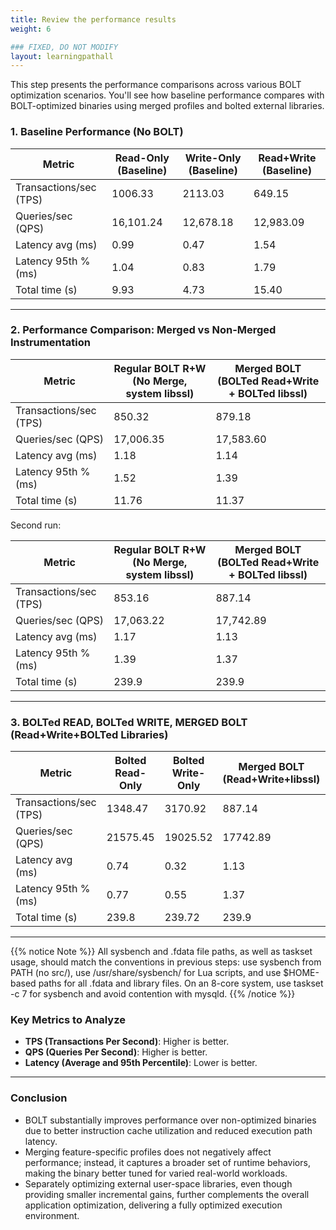 ```yaml
---
title: Review the performance results
weight: 6

### FIXED, DO NOT MODIFY
layout: learningpathall
---
```


This step presents the performance comparisons across various BOLT optimization scenarios. You'll see how baseline performance compares with BOLT-optimized binaries using merged profiles and bolted external libraries.

### 1. Baseline Performance (No BOLT)

| Metric                     | Read-Only (Baseline) | Write-Only (Baseline) | Read+Write (Baseline) |
|---------------------------|----------------------|------------------------|------------------------|
| Transactions/sec (TPS)    | 1006.33              | 2113.03                | 649.15                 |
| Queries/sec (QPS)         | 16,101.24            | 12,678.18              | 12,983.09              |
| Latency avg (ms)          | 0.99                 | 0.47                   | 1.54                   |
| Latency 95th % (ms)       | 1.04                 | 0.83                   | 1.79                   |
| Total time (s)            | 9.93                 | 4.73                   | 15.40                  |

---

### 2. Performance Comparison: Merged vs Non-Merged Instrumentation

| Metric                     | Regular BOLT R+W (No Merge, system libssl) | Merged BOLT (BOLTed Read+Write + BOLTed libssl) |
|---------------------------|---------------------------------------------|-------------------------------------------------|
| Transactions/sec (TPS)    | 850.32                                      | 879.18                                          |
| Queries/sec (QPS)         | 17,006.35                                   | 17,583.60                                       |
| Latency avg (ms)          | 1.18                                        | 1.14                                            |
| Latency 95th % (ms)       | 1.52                                        | 1.39                                            |
| Total time (s)            | 11.76                                       | 11.37                                           |

Second run:

| Metric                     | Regular BOLT R+W (No Merge, system libssl) | Merged BOLT (BOLTed Read+Write + BOLTed libssl) |
|---------------------------|---------------------------------------------|-------------------------------------------------|
| Transactions/sec (TPS)    | 853.16                                      | 887.14                                          |
| Queries/sec (QPS)         | 17,063.22                                   | 17,742.89                                       |
| Latency avg (ms)          | 1.17                                        | 1.13                                            |
| Latency 95th % (ms)       | 1.39                                        | 1.37                                            |
| Total time (s)            | 239.9                                       | 239.9                                           |

---

### 3. BOLTed READ, BOLTed WRITE, MERGED BOLT (Read+Write+BOLTed Libraries)

| Metric                     | Bolted Read-Only  | Bolted Write-Only | Merged BOLT (Read+Write+libssl) | Merged BOLT (Read+Write+libcrypto) | Merged BOLT (Read+Write+libssl+libcrypto) |
|---------------------------|---------------------|-------------------|----------------------------------|------------------------------------|-------------------------------------------|
| Transactions/sec (TPS)    | 1348.47             | 3170.92           | 887.14                           | 896.58                             | 902.98                                    |
| Queries/sec (QPS)         | 21575.45            | 19025.52          | 17742.89                         | 17931.57                           | 18059.52                                  |
| Latency avg (ms)          | 0.74                | 0.32              | 1.13                             | 1.11                               | 1.11                                      |
| Latency 95th % (ms)       | 0.77                | 0.55              | 1.37                             | 1.34                               | 1.34                                      |
| Total time (s)            | 239.8               | 239.72            | 239.9                            | 239.9                              | 239.9                                     |

---

{{% notice Note %}}
All sysbench and .fdata file paths, as well as taskset usage, should match the conventions in previous steps: use sysbench from PATH (no src/), use /usr/share/sysbench/ for Lua scripts, and use $HOME-based paths for all .fdata and library files. On an 8-core system, use taskset -c 7 for sysbench and avoid contention with mysqld.
{{% /notice %}}

### Key Metrics to Analyze

- **TPS (Transactions Per Second)**: Higher is better.
- **QPS (Queries Per Second)**: Higher is better.
- **Latency (Average and 95th Percentile)**: Lower is better.

---

### Conclusion
- BOLT substantially improves performance over non-optimized binaries due to better instruction cache utilization and reduced execution path latency.
- Merging feature-specific profiles does not negatively affect performance; instead, it captures a broader set of runtime behaviors, making the binary better tuned for varied real-world workloads.
- Separately optimizing external user-space libraries, even though providing smaller incremental gains, further complements the overall application optimization, delivering a fully optimized execution environment.
